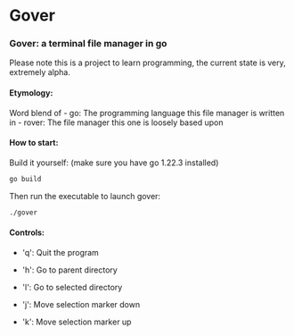 # Gover
### Gover: a terminal file manager in go
Please note this is a project to learn programming,
the current state is very, extremely alpha.

#### Etymology:
Word blend of
    - go: The programming language this file manager is written in
    - rover: The file manager this one is loosely based upon

#### How to start:
Build it yourself: (make sure you have go 1.22.3 installed)
```bash
go build
```
Then run the executable to launch gover:
```bash
./gover
```

#### Controls:
- 'q':  Quit the program

- 'h':  Go to parent directory
- 'l':  Go to selected directory
- 'j':  Move selection marker down
- 'k':  Move selection marker up


